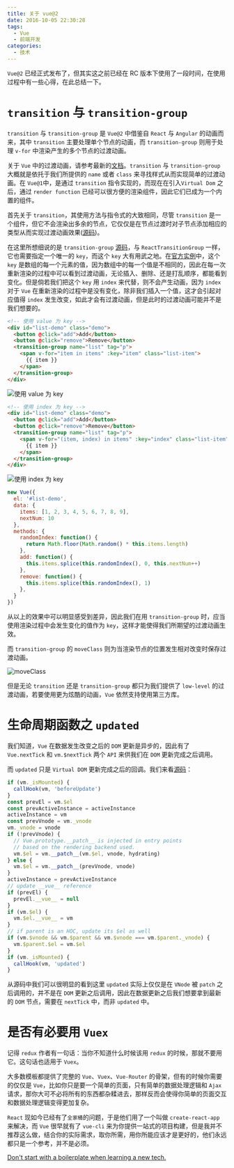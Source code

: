 ```yaml
---
title: 关于 vue@2
date: 2016-10-05 22:30:28
tags:
  - Vue
  - 前端开发
categories:
  - 技术
---
```


`Vue@2` 已经正式发布了，但其实这之前已经在 RC 版本下使用了一段时间，在使用过程中有一些心得，在此总结一下。

<!--more-->

# `transition` 与 `transition-group`

`transition` 与 `transition-group` 是 `Vue@2` 中借鉴自 `React` 与 `Angular` 的动画而来，其中 `transition` 主要处理单个节点的动画，而 `transition-group` 则用于处理 `v-for` 中渲染产生的多个节点的过渡动画。

关于 `Vue` 中的过渡动画，请参考最新的[文档](http://rc.vuejs.org/guide/transitions.html)。`transition` 与 `transition-group` 大概就是依托于我们所提供的 `name` 或者 `class` 来寻找样式从而实现简单的过渡动画。在 `Vue@1`中，是通过 `transition` 指令实现的，而现在在引入`Virtual Dom` 之后，通过 `render function` 已经可以很方便的渲染组件，因此它们已成为一个内置的组件。

首先关于 `transition`，其使用方法与指令式的大致相同，尽管 `transition` 是一个组件，但它不会渲染出多余的节点，它仅仅是在节点过渡时对子节点添加相应的类型从而实现过渡动画效果([源码](https://github.com/vuejs/vue/blob/dev/src/platforms/web/runtime/components/transition.js))。

在这里所想细说的是 `transition-group` [源码](https://github.com/vuejs/vue/blob/dev/src/platforms/web/runtime/components/transition-group.js)，与 `ReactTransitionGroup` 一样，它也需要指定一个唯一的 `key`，而这个 `key` 大有用武之地。在[官方实例](http://rc.vuejs.org/guide/transitions.html#List-Entering-Leaving-Transitions)中，这个 `key` 是数组的每一个元素的值，因为数组中的每一个值是不相同的，因此在每一次重新渲染的过程中可以看到过渡动画，无论插入、删除、还是打乱顺序，都能看到变化。但是倘若我们把这个 `key` 用 `index` 来代替，则不会产生动画，因为 `index` 对于 `Vue` 在重新渲染的过程中是没有变化，除非我们插入一个值，这才会引起对应值得 `index` 发生改变，如此才会有过渡动画，但是此时的过渡动画可能并不是我们想要的。

```html
<!-- 使用 value 为 key -->
<div id="list-demo" class="demo">
  <button @click="add">Add</button>
  <button @click="remove">Remove</button>
  <transition-group name="list" tag="p">
    <span v-for="item in items" :key="item" class="list-item">
      {{ item }}
    </span>
  </transition-group>
</div>
```

![使用 `value` 为 `key`](http://d.pr/i/vKrp+)

```html
<!-- 使用 index 为 key -->
<div id="list-demo" class="demo">
  <button @click="add">Add</button>
  <button @click="remove">Remove</button>
  <transition-group name="list" tag="p">
    <span v-for="(item, index) in items" :key="index" class="list-item">
      {{ item }}
    </span>
  </transition-group>
</div>
```

![使用 `index` 为 `key`](http://d.pr/i/2W09+)

```javascript
new Vue({
  el: '#list-demo',
  data: {
    items: [1, 2, 3, 4, 5, 6, 7, 8, 9],
    nextNum: 10
  },
  methods: {
    randomIndex: function() {
      return Math.floor(Math.random() * this.items.length)
    },
    add: function() {
      this.items.splice(this.randomIndex(), 0, this.nextNum++)
    },
    remove: function() {
      this.items.splice(this.randomIndex(), 1)
    },
  }
})
```

从以上的效果中可以明显感受到差异，因此我们在用 `transition-group` 时，应当使用渲染过程中会发生变化的值作为 `key`，这样才能使得我们所期望的过渡动画生效。

而 `transition-group` 的 `moveClass` 则为当渲染节点的位置发生相对改变时保存过渡动画。

![`moveClass`](http://d.pr/i/xRni+)

但是无论 `transition` 还是 `transition-group` 都只为我们提供了 `low-level` 的过渡动画，若要使用更为炫酷的动画，`Vue` 依然支持使用第三方库。

# 生命周期函数之 `updated`

我们知道，`Vue` 在数据发生改变之后的 `DOM` 更新是异步的，因此有了 `Vue.nextTick` 和 `vm.$nextTick` 两个 `API` 来供我们在 `DOM` 更新完成之后调用。

而 `updated` 只是 `Virtual DOM` 更新完成之后的回调。我们来看[源码](https://github.com/vuejs/vue/blob/dev/src/core/instance/lifecycle.js#L106)：
```javascript
if (vm._isMounted) {
  callHook(vm, 'beforeUpdate')
}
const prevEl = vm.$el
const prevActiveInstance = activeInstance
activeInstance = vm
const prevVnode = vm._vnode
vm._vnode = vnode
if (!prevVnode) {
  // Vue.prototype.__patch__ is injected in entry points
  // based on the rendering backend used.
  vm.$el = vm.__patch__(vm.$el, vnode, hydrating)
} else {
  vm.$el = vm.__patch__(prevVnode, vnode)
}
activeInstance = prevActiveInstance
// update __vue__ reference
if (prevEl) {
  prevEl.__vue__ = null
}
if (vm.$el) {
  vm.$el.__vue__ = vm
}
// if parent is an HOC, update its $el as well
if (vm.$vnode && vm.$parent && vm.$vnode === vm.$parent._vnode) {
  vm.$parent.$el = vm.$el
}
if (vm._isMounted) {
  callHook(vm, 'updated')
}
```

从源码中我们可以很明显的看到这里 `updated` 实际上仅仅是在 `VNode` 被 `patch` 之后调用的，并不是在 `DOM` 更新之后调用，因此在数据更新之后我们想要拿到最新的 `DOM` 节点，需要在 `nextTick` 中，而非 `updated` 中。

# 是否有必要用 `Vuex`

记得 `redux` 作者有一句话：当你不知道什么时候该用 `redux` 的时候，那就不要用它。这句话也适用于 `Vuex`。

大多数模板都提供了完整的 `Vue`、`Vuex`、`Vue-Router` 的骨架，但有的时候你需要的仅仅是 `Vue`，比如你只是要一个简单的页面，只有简单的数据处理逻辑和 `Ajax` 请求，那你大可不必将所有的东西都杂糅进去，那样反而会使得你简单的页面交互和数据处理逻辑变得更加复杂。

`React` 现如今已经有了`全家桶`的问题，于是他们用了一个叫做 `create-react-app` 来解决，而 `Vue` 很早就有了 `vue-cli` 来为你提供一站式的项目构建，但是我并不推荐这么做，结合你的实际需求，取你所需，用你所能应该才是更好的，他们永远都只是一个参考，并不是必须。

[Don't start with a boilerplate when learning a new tech.](https://twitter.com/holtbt/status/732960802009812992)
